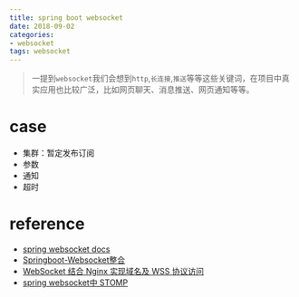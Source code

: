```yaml
---
title: spring boot websocket
date: 2018-09-02
categories:
- websocket
tags: websocket
---
```


> 一提到`websocket`我们会想到`http`,`长连接`,`推送`等等这些关键词，在项目中真实应用也比较广泛，比如网页聊天、消息推送、网页通知等等。


# case
* 集群：暂定发布订阅
* 参数
* 通知
* 超时


# reference
* [spring websocket docs](https://docs.spring.io/spring/docs/current/spring-framework-reference/web.html#websocket)
* [Springboot-Websocket整合](https://cdn2.jianshu.io/p/03e25674ce21?utm_campaign=maleskine&utm_content=note&utm_medium=seo_notes&utm_source=recommendation)
* [WebSocket 结合 Nginx 实现域名及 WSS 协议访问](http://www.cnblogs.com/mafly/p/websocket.html)
* [spring websocket中 STOMP](https://my.oschina.net/u/1590027/blog/879629)